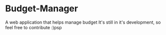 # Budget-Manager
A web application that helps manage budget
It's still in it's development, 
so feel free to contribute
:)psp
